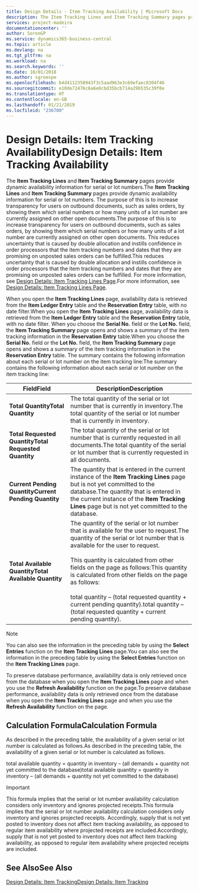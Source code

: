 ```yaml
---
title: Design Details - Item Tracking Availability | Microsoft Docs
description: The Item Tracking Lines and Item Tracking Summary pages provide dynamic availability information for serial or lot numbers. The purpose of this is to increase transparency for users on outbound documents, such as sales orders, by showing them which serial numbers or how many units of a lot number are currently assigned on other open documents. This reduces uncertainty that is caused by double allocation and instills confidence in order processors that the item tracking numbers and dates that they are promising on unposted sales orders can be fulfilled.
services: project-madeira
documentationcenter: ''
author: SorenGP
ms.service: dynamics365-business-central
ms.topic: article
ms.devlang: na
ms.tgt_pltfrm: na
ms.workload: na
ms.search.keywords: ''
ms.date: 10/01/2018
ms.author: sgroespe
ms.openlocfilehash: b4d4112358943f3c5aad963e3c69efaec8304f46
ms.sourcegitcommit: e10de72476c6a6e0cbd35bcb714a29b535c39f0e
ms.translationtype: HT
ms.contentlocale: en-GB
ms.lasthandoff: 01/21/2019
ms.locfileid: "236700"
---
```

# <a name="design-details-item-tracking-availability"></a><span data-ttu-id="5b7de-105">Design Details: Item Tracking Availability</span><span class="sxs-lookup"><span data-stu-id="5b7de-105">Design Details: Item Tracking Availability</span></span>
<span data-ttu-id="5b7de-106">The **Item Tracking Lines** and **Item Tracking Summary** pages provide dynamic availability information for serial or lot numbers.</span><span class="sxs-lookup"><span data-stu-id="5b7de-106">The **Item Tracking Lines** and **Item Tracking Summary** pages provide dynamic availability information for serial or lot numbers.</span></span> <span data-ttu-id="5b7de-107">The purpose of this is to increase transparency for users on outbound documents, such as sales orders, by showing them which serial numbers or how many units of a lot number are currently assigned on other open documents.</span><span class="sxs-lookup"><span data-stu-id="5b7de-107">The purpose of this is to increase transparency for users on outbound documents, such as sales orders, by showing them which serial numbers or how many units of a lot number are currently assigned on other open documents.</span></span> <span data-ttu-id="5b7de-108">This reduces uncertainty that is caused by double allocation and instills confidence in order processors that the item tracking numbers and dates that they are promising on unposted sales orders can be fulfilled.</span><span class="sxs-lookup"><span data-stu-id="5b7de-108">This reduces uncertainty that is caused by double allocation and instills confidence in order processors that the item tracking numbers and dates that they are promising on unposted sales orders can be fulfilled.</span></span> <span data-ttu-id="5b7de-109">For more information, see [Design Details: Item Tracking Lines Page](design-details-item-tracking-lines-window.md).</span><span class="sxs-lookup"><span data-stu-id="5b7de-109">For more information, see [Design Details: Item Tracking Lines Page](design-details-item-tracking-lines-window.md).</span></span>  

 <span data-ttu-id="5b7de-110">When you open the **Item Tracking Lines** page, availability data is retrieved from the **Item Ledger Entry** table and the **Reservation Entry** table, with no date filter.</span><span class="sxs-lookup"><span data-stu-id="5b7de-110">When you open the **Item Tracking Lines** page, availability data is retrieved from the **Item Ledger Entry** table and the **Reservation Entry** table, with no date filter.</span></span> <span data-ttu-id="5b7de-111">When you choose the **Serial No.** field or the **Lot No.** field, the **Item Tracking Summary** page opens and shows a summary of the item tracking information in the **Reservation Entry** table.</span><span class="sxs-lookup"><span data-stu-id="5b7de-111">When you choose the **Serial No.** field or the **Lot No.** field, the **Item Tracking Summary** page opens and shows a summary of the item tracking information in the **Reservation Entry** table.</span></span> <span data-ttu-id="5b7de-112">The summary contains the following information about each serial or lot number on the item tracking line:</span><span class="sxs-lookup"><span data-stu-id="5b7de-112">The summary contains the following information about each serial or lot number on the item tracking line:</span></span>  

|<span data-ttu-id="5b7de-113">Field</span><span class="sxs-lookup"><span data-stu-id="5b7de-113">Field</span></span>|<span data-ttu-id="5b7de-114">Description</span><span class="sxs-lookup"><span data-stu-id="5b7de-114">Description</span></span>|  
|---------------------------------|---------------------------------------|  
|<span data-ttu-id="5b7de-115">**Total Quantity**</span><span class="sxs-lookup"><span data-stu-id="5b7de-115">**Total Quantity**</span></span>|<span data-ttu-id="5b7de-116">The total quantity of the serial or lot number that is currently in inventory.</span><span class="sxs-lookup"><span data-stu-id="5b7de-116">The total quantity of the serial or lot number that is currently in inventory.</span></span>|  
|<span data-ttu-id="5b7de-117">**Total Requested Quantity**</span><span class="sxs-lookup"><span data-stu-id="5b7de-117">**Total Requested Quantity**</span></span>|<span data-ttu-id="5b7de-118">The total quantity of the serial or lot number that is currently requested in all documents.</span><span class="sxs-lookup"><span data-stu-id="5b7de-118">The total quantity of the serial or lot number that is currently requested in all documents.</span></span>|  
|<span data-ttu-id="5b7de-119">**Current Pending Quantity**</span><span class="sxs-lookup"><span data-stu-id="5b7de-119">**Current Pending Quantity**</span></span>|<span data-ttu-id="5b7de-120">The quantity that is entered in the current instance of the **Item Tracking Lines** page but is not yet committed to the database.</span><span class="sxs-lookup"><span data-stu-id="5b7de-120">The quantity that is entered in the current instance of the **Item Tracking Lines** page but is not yet committed to the database.</span></span>|  
|<span data-ttu-id="5b7de-121">**Total Available Quantity**</span><span class="sxs-lookup"><span data-stu-id="5b7de-121">**Total Available Quantity**</span></span>|<span data-ttu-id="5b7de-122">The quantity of the serial or lot number that is available for the user to request.</span><span class="sxs-lookup"><span data-stu-id="5b7de-122">The quantity of the serial or lot number that is available for the user to request.</span></span><br /><br /> <span data-ttu-id="5b7de-123">This quantity is calculated from other fields on the page as follows:</span><span class="sxs-lookup"><span data-stu-id="5b7de-123">This quantity is calculated from other fields on the page as follows:</span></span><br /><br /> <span data-ttu-id="5b7de-124">total quantity – (total requested quantity + current pending quantity).</span><span class="sxs-lookup"><span data-stu-id="5b7de-124">total quantity – (total requested quantity + current pending quantity).</span></span>|  

> [!NOTE]  
>  <span data-ttu-id="5b7de-125">You can also see the information in the preceding table by using the **Select Entries** function on the **Item Tracking Lines** page.</span><span class="sxs-lookup"><span data-stu-id="5b7de-125">You can also see the information in the preceding table by using the **Select Entries** function on the **Item Tracking Lines** page.</span></span>  

 <span data-ttu-id="5b7de-126">To preserve database performance, availability data is only retrieved once from the database when you open the **Item Tracking Lines** page and when you use the **Refresh Availability** function on the page.</span><span class="sxs-lookup"><span data-stu-id="5b7de-126">To preserve database performance, availability data is only retrieved once from the database when you open the **Item Tracking Lines** page and when you use the **Refresh Availability** function on the page.</span></span>  

## <a name="calculation-formula"></a><span data-ttu-id="5b7de-127">Calculation Formula</span><span class="sxs-lookup"><span data-stu-id="5b7de-127">Calculation Formula</span></span>  
 <span data-ttu-id="5b7de-128">As described in the preceding table, the availability of a given serial or lot number is calculated as follows.</span><span class="sxs-lookup"><span data-stu-id="5b7de-128">As described in the preceding table, the availability of a given serial or lot number is calculated as follows.</span></span>  

 <span data-ttu-id="5b7de-129">total available quantity = quantity in inventory – (all demands + quantity not yet committed to the database)</span><span class="sxs-lookup"><span data-stu-id="5b7de-129">total available quantity = quantity in inventory – (all demands + quantity not yet committed to the database)</span></span>  

> [!IMPORTANT]  
>  <span data-ttu-id="5b7de-130">This formula implies that the serial or lot number availability calculation considers only inventory and ignores projected receipts.</span><span class="sxs-lookup"><span data-stu-id="5b7de-130">This formula implies that the serial or lot number availability calculation considers only inventory and ignores projected receipts.</span></span> <span data-ttu-id="5b7de-131">Accordingly, supply that is not yet posted to inventory does not affect item tracking availability, as opposed to regular item availability where projected receipts are included.</span><span class="sxs-lookup"><span data-stu-id="5b7de-131">Accordingly, supply that is not yet posted to inventory does not affect item tracking availability, as opposed to regular item availability where projected receipts are included.</span></span>  

## <a name="see-also"></a><span data-ttu-id="5b7de-132">See Also</span><span class="sxs-lookup"><span data-stu-id="5b7de-132">See Also</span></span>  
 [<span data-ttu-id="5b7de-133">Design Details: Item Tracking</span><span class="sxs-lookup"><span data-stu-id="5b7de-133">Design Details: Item Tracking</span></span>](design-details-item-tracking.md)

